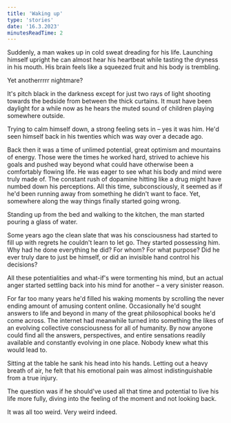```yaml
---
title: 'Waking up'
type: 'stories'
date: '16.3.2023'
minutesReadTime: 2
---
```


Suddenly, a man wakes up in cold sweat dreading for his life. Launching himself upright he can almost hear his heartbeat while tasting the dryness in his mouth. His brain feels like a squeezed fruit and his body is trembling.  

Yet anotherrrrr nightmare?

It's pitch black in the darkness except for just two rays of light shooting towards the bedside from between the thick curtains. It must have been daylight for a while now as he hears the muted sound of children playing somewhere outside.

Trying to calm himself down, a strong feeling sets in – yes it was him. He'd seen himself back in his twenties which was way over a decade ago.

Back then it was a time of unlimed potential, great optimism and mountains of energy. Those were the times he worked hard, strived to achieve his goals and pushed way beyond what could have otherwise been a comfortably flowing life. He was eager to see what his body and mind were truly made of. The constant rush of dopamine hitting like a drug might have numbed down his perceptions. All this time, subconsciously, it seemed as if he'd been running away from something he didn't want to face. Yet, somewhere along the way things finally started going wrong.

Standing up from the bed and walking to the kitchen, the man started pouring a glass of water.

Some years ago the clean slate that was his consciousness had started to fill up with regrets he couldn't learn to let go. They started possessing him. Why had he done everything he did? For whom? For what purpose? Did he ever truly dare to just be himself, or did an invisible hand control his decisions?

All these potentialities and what-if's were tormenting his mind, but an actual anger started settling back into his mind for another – a very sinister reason.

For far too many years he'd filled his waking moments by scrolling the never ending amount of amusing content online. Occasionally he'd sought answers to life and beyond in many of the great philosophical books he'd come across. The internet had meanwhile turned into something the likes of an evolving collective consciousness for all of humanity. By now anyone could find all the answers, perspectives, and entire sensations readily available and constantly evolving in one place. Nobody knew what this would lead to.

Sitting at the table he sank his head into his hands. Letting out a heavy breath of air, he felt that his emotional pain was almost indistinguishable from a true injury.

The question was if he should've used all that time and potential to live his life more fully, diving into the feeling of the moment and not looking back.

It was all too weird. Very weird indeed.